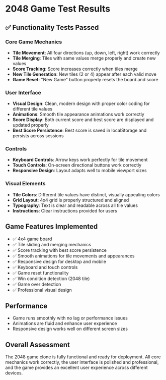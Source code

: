 # 2048 Game Test Results

## ✅ Functionality Tests Passed

### Core Game Mechanics
- **Tile Movement**: All four directions (up, down, left, right) work correctly
- **Tile Merging**: Tiles with same values merge properly and create new values
- **Score Tracking**: Score increases correctly when tiles merge
- **New Tile Generation**: New tiles (2 or 4) appear after each valid move
- **Game Reset**: "New Game" button properly resets the board and score

### User Interface
- **Visual Design**: Clean, modern design with proper color coding for different tile values
- **Animations**: Smooth tile appearance animations work correctly
- **Score Display**: Both current score and best score are displayed and updated properly
- **Best Score Persistence**: Best score is saved in localStorage and persists across sessions

### Controls
- **Keyboard Controls**: Arrow keys work perfectly for tile movement
- **Touch Controls**: On-screen directional buttons work correctly
- **Responsive Design**: Layout adapts well to mobile viewport sizes

### Visual Elements
- **Tile Colors**: Different tile values have distinct, visually appealing colors
- **Grid Layout**: 4x4 grid is properly structured and aligned
- **Typography**: Text is clear and readable across all tile values
- **Instructions**: Clear instructions provided for users

## Game Features Implemented
- ✅ 4x4 game board
- ✅ Tile sliding and merging mechanics
- ✅ Score tracking with best score persistence
- ✅ Smooth animations for tile movements and appearances
- ✅ Responsive design for desktop and mobile
- ✅ Keyboard and touch controls
- ✅ Game reset functionality
- ✅ Win condition detection (2048 tile)
- ✅ Game over detection
- ✅ Professional visual design

## Performance
- Game runs smoothly with no lag or performance issues
- Animations are fluid and enhance user experience
- Responsive design works well on different screen sizes

## Overall Assessment
The 2048 game clone is fully functional and ready for deployment. All core mechanics work correctly, the user interface is polished and professional, and the game provides an excellent user experience across different devices.

